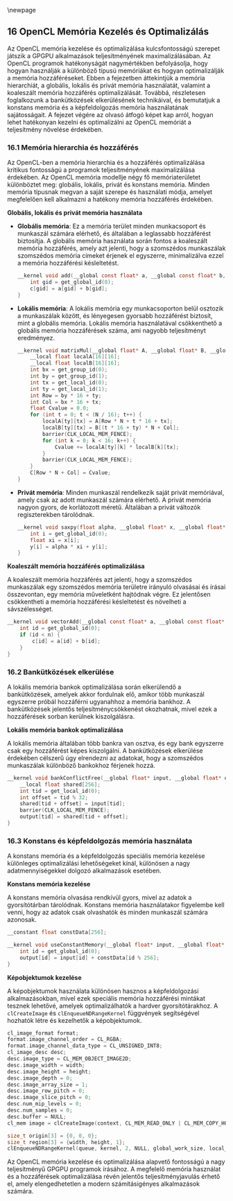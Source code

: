 \newpage
## 16 OpenCL Memória Kezelés és Optimalizálás

Az OpenCL memória kezelése és optimalizálása kulcsfontosságú szerepet játszik a GPGPU alkalmazások teljesítményének maximalizálásában. Az OpenCL programok hatékonyságát nagymértékben befolyásolja, hogy hogyan használják a különböző típusú memóriákat és hogyan optimalizálják a memória hozzáféréseket. Ebben a fejezetben áttekintjük a memória hierarchiát, a globális, lokális és privát memória használatát, valamint a koaleszált memória hozzáférés optimalizálását. Továbbá, részletesen foglalkozunk a bankütközések elkerülésének technikáival, és bemutatjuk a konstans memória és a képfeldolgozás memória használatának sajátosságait. A fejezet végére az olvasó átfogó képet kap arról, hogyan lehet hatékonyan kezelni és optimalizálni az OpenCL memóriát a teljesítmény növelése érdekében.

### 16.1 Memória hierarchia és hozzáférés

Az OpenCL-ben a memória hierarchia és a hozzáférés optimalizálása kritikus fontosságú a programok teljesítményének maximalizálása érdekében. Az OpenCL memória modellje négy fő memóriaterületet különböztet meg: globális, lokális, privát és konstans memória. Minden memória típusnak megvan a saját szerepe és használati módja, amelyet megfelelően kell alkalmazni a hatékony memória hozzáférés érdekében.

**Globális, lokális és privát memória használata**

- **Globális memória**: Ez a memória terület minden munkacsoport és munkaszál számára elérhető, és általában a leglassabb hozzáférést biztosítja. A globális memória használata során fontos a koaleszált memória hozzáférés, amely azt jelenti, hogy a szomszédos munkaszálak szomszédos memória címeket érjenek el egyszerre, minimalizálva ezzel a memória hozzáférési késleltetést.

  ```c
  __kernel void add(__global const float* a, __global const float* b, __global float* c) {
      int gid = get_global_id(0);
      c[gid] = a[gid] + b[gid];
  }
  ```

- **Lokális memória**: A lokális memória egy munkacsoporton belül osztozik a munkaszálak között, és lényegesen gyorsabb hozzáférést biztosít, mint a globális memória. Lokális memória használatával csökkenthető a globális memória hozzáférések száma, ami nagyobb teljesítményt eredményez.

  ```c
  __kernel void matrixMul(__global float* A, __global float* B, __global float* C, int N) {
      __local float localA[16][16];
      __local float localB[16][16];
      int bx = get_group_id(0);
      int by = get_group_id(1);
      int tx = get_local_id(0);
      int ty = get_local_id(1);
      int Row = by * 16 + ty;
      int Col = bx * 16 + tx;
      float Cvalue = 0.0;
      for (int t = 0; t < (N / 16); t++) {
          localA[ty][tx] = A[Row * N + t * 16 + tx];
          localB[ty][tx] = B[(t * 16 + ty) * N + Col];
          barrier(CLK_LOCAL_MEM_FENCE);
          for (int k = 0; k < 16; k++) {
              Cvalue += localA[ty][k] * localB[k][tx];
          }
          barrier(CLK_LOCAL_MEM_FENCE);
      }
      C[Row * N + Col] = Cvalue;
  }
  ```

- **Privát memória**: Minden munkaszál rendelkezik saját privát memóriával, amely csak az adott munkaszál számára elérhető. A privát memória nagyon gyors, de korlátozott méretű. Általában a privát változók regiszterekben tárolódnak.

  ```c
  __kernel void saxpy(float alpha, __global float* x, __global float* y) {
      int i = get_global_id(0);
      float xi = x[i];
      y[i] = alpha * xi + y[i];
  }
  ```

**Koaleszált memória hozzáférés optimalizálása**

A koaleszált memória hozzáférés azt jelenti, hogy a szomszédos munkaszálak egy szomszédos memória területre irányuló olvasásai és írásai összevontan, egy memória műveletként hajtódnak végre. Ez jelentősen csökkentheti a memória hozzáférési késleltetést és növelheti a sávszélességet.

  ```c
  __kernel void vectorAdd(__global const float* a, __global const float* b, __global float* c, int n) {
      int id = get_global_id(0);
      if (id < n) {
          c[id] = a[id] + b[id];
      }
  }
  ```

### 16.2 Bankütközések elkerülése
A lokális memória bankok optimalizálása során elkerülendő a bankütközések, amelyek akkor fordulnak elő, amikor több munkaszál egyszerre próbál hozzáférni ugyanahhoz a memória bankhoz. A bankütközések jelentős teljesítménycsökkenést okozhatnak, mivel ezek a hozzáférések sorban kerülnek kiszolgálásra.

**Lokális memória bankok optimalizálása**

A lokális memória általában több bankra van osztva, és egy bank egyszerre csak egy hozzáférést képes kiszolgálni. A bankütközések elkerülése érdekében célszerű úgy elrendezni az adatokat, hogy a szomszédos munkaszálak különböző bankokhoz férjenek hozzá.

  ```c
  __kernel void bankConflictFree(__global float* input, __global float* output) {
      __local float shared[256];
      int tid = get_local_id(0);
      int offset = tid % 32;
      shared[tid + offset] = input[tid];
      barrier(CLK_LOCAL_MEM_FENCE);
      output[tid] = shared[tid + offset];
  }
  ```

### 16.3 Konstans és képfeldolgozás memória használata
A konstans memória és a képfeldolgozás speciális memória kezelése különleges optimalizálási lehetőségeket kínál, különösen a nagy adatmennyiségekkel dolgozó alkalmazások esetében.

**Konstans memória kezelése**

A konstans memória olvasása rendkívül gyors, mivel az adatok a gyorsítótárban tárolódnak. Konstans memória használatakor figyelembe kell venni, hogy az adatok csak olvashatók és minden munkaszál számára azonosak.

  ```c
  __constant float constData[256];

  __kernel void useConstantMemory(__global float* input, __global float* output) {
      int id = get_global_id(0);
      output[id] = input[id] + constData[id % 256];
  }
  ```

**Képobjektumok kezelése**

A képobjektumok használata különösen hasznos a képfeldolgozási alkalmazásokban, mivel ezek speciális memória hozzáférési mintákat tesznek lehetővé, amelyek optimalizálhatók a hardver gyorsítótárakhoz. A `clCreateImage` és `clEnqueueNDRangeKernel` függvények segítségével hozhatók létre és kezelhetők a képobjektumok.

  ```c
  cl_image_format format;
  format.image_channel_order = CL_RGBA;
  format.image_channel_data_type = CL_UNSIGNED_INT8;
  cl_image_desc desc;
  desc.image_type = CL_MEM_OBJECT_IMAGE2D;
  desc.image_width = width;
  desc.image_height = height;
  desc.image_depth = 0;
  desc.image_array_size = 1;
  desc.image_row_pitch = 0;
  desc.image_slice_pitch = 0;
  desc.num_mip_levels = 0;
  desc.num_samples = 0;
  desc.buffer = NULL;
  cl_mem image = clCreateImage(context, CL_MEM_READ_ONLY | CL_MEM_COPY_HOST_PTR, &format, &desc, data, &err);

  size_t origin[3] = {0, 0, 0};
  size_t region[3] = {width, height, 1};
  clEnqueueNDRangeKernel(queue, kernel, 2, NULL, global_work_size, local_work_size, 0, NULL, NULL);
  ```

Az OpenCL memória kezelése és optimalizálása alapvető fontosságú a nagy teljesítményű GPGPU programok írásához. A megfelelő memória használat és a hozzáférések optimalizálása révén jelentős teljesítményjavulás érhető el, amely elengedhetetlen a modern számításigényes alkalmazások számára.